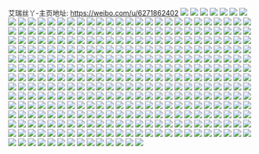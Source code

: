艾瑞丝丫-主页地址: https://weibo.com/u/6271862402 
![](https://wx4.sinaimg.cn/mw2000/006Qs5V0ly1h9plvxo6b6j30pd0pdtge.jpg) 
![](https://wx4.sinaimg.cn/mw2000/006Qs5V0ly1h9plvyfnqmj30zo118h5c.jpg) 
![](https://wx4.sinaimg.cn/mw2000/006Qs5V0ly1h9plvz24ivj32c02c0qv5.jpg) 
![](https://wx4.sinaimg.cn/mw2000/006Qs5V0ly1h9plw0hz0oj32c0340hdv.jpg) 
![](https://wx4.sinaimg.cn/mw2000/006Qs5V0ly1h9plw19rxhj3244244hdt.jpg) 
![](https://wx4.sinaimg.cn/mw2000/006Qs5V0ly1h9ncvpkanij30u00veage.jpg) 
![](https://wx4.sinaimg.cn/mw2000/006Qs5V0ly1h9ncvpydjrj30u00u0tf7.jpg) 
![](https://wx4.sinaimg.cn/mw2000/006Qs5V0ly1h9ncvqgai9j30u012eain.jpg) 
![](https://wx4.sinaimg.cn/mw2000/006Qs5V0ly1h9ncvu0xf4j30u00u0q8k.jpg) 
![](https://wx4.sinaimg.cn/mw2000/006Qs5V0ly1h9ncvtf0oyj30u00ytahm.jpg) 
![](https://wx4.sinaimg.cn/mw2000/006Qs5V0ly1h9ncvqx31lj30u00u045o.jpg) 
![](https://wx4.sinaimg.cn/mw2000/006Qs5V0ly1h9ncvrhznaj30u00uegsn.jpg) 
![](https://wx4.sinaimg.cn/mw2000/006Qs5V0ly1h9ncvs8c0yj30u00uun4j.jpg) 
![](https://wx4.sinaimg.cn/mw2000/006Qs5V0ly1h9ncvsryy3j30u00xuahd.jpg) 
![](https://wx4.sinaimg.cn/mw2000/006Qs5V0ly1h9jr1q6j6sj30u00w9jyy.jpg) 
![](https://wx4.sinaimg.cn/mw2000/006Qs5V0ly1h9jr1qgme2j30u00uzn48.jpg) 
![](https://wx4.sinaimg.cn/mw2000/006Qs5V0ly1h9jr1pjj38j30u00x0qae.jpg) 
![](https://wx4.sinaimg.cn/mw2000/006Qs5V0ly1h9jr1r0ibdj30u011hwmk.jpg) 
![](https://wx4.sinaimg.cn/mw2000/006Qs5V0ly1h9jr82edz9j30u00vhq9c.jpg) 
![](https://wx4.sinaimg.cn/mw2000/006Qs5V0ly1h9jr6fjorwj30u00z6ahe.jpg) 
![](https://wx4.sinaimg.cn/mw2000/006Qs5V0ly1h9f2l1i76vj30u00yitdr.jpg) 
![](https://wx4.sinaimg.cn/mw2000/006Qs5V0ly1h9f2l37nyej30u010eq90.jpg) 
![](https://wx4.sinaimg.cn/mw2000/006Qs5V0ly1h9f2l1psj4j30u00u0dn4.jpg) 
![](https://wx4.sinaimg.cn/mw2000/006Qs5V0ly1h9f2l3g1xsj30u013dgxb.jpg) 
![](https://wx4.sinaimg.cn/mw2000/006Qs5V0ly1h9f2l191tuj30u010z7c2.jpg) 
![](https://wx4.sinaimg.cn/mw2000/006Qs5V0ly1h9f2l4204vj30u010xwor.jpg) 
![](https://wx4.sinaimg.cn/mw2000/006Qs5V0ly1h9f2l2v0r9j30u00zwgu1.jpg) 
![](https://wx4.sinaimg.cn/mw2000/006Qs5V0ly1h9f2l26rygj30u00x6ahj.jpg) 
![](https://wx4.sinaimg.cn/mw2000/006Qs5V0ly1h9f2l1yzn5j30u010pqcd.jpg) 
![](https://wx4.sinaimg.cn/mw2000/006Qs5V0ly1h9f2l2m41wj30u00w7wmn.jpg) 
![](https://wx4.sinaimg.cn/mw2000/006Qs5V0ly1h9f2l4dnh2j30u013bk1x.jpg) 
![](https://wx4.sinaimg.cn/mw2000/006Qs5V0ly1h9f2l3rl5oj30u0132k04.jpg) 
![](https://wx4.sinaimg.cn/mw2000/006Qs5V0ly1h9dqtdnb1hj30u01400zj.jpg) 
![](https://wx4.sinaimg.cn/mw2000/006Qs5V0ly1h9cvbwc9brj32a532nqv5.jpg) 
![](https://wx4.sinaimg.cn/mw2000/006Qs5V0ly1h9cvbvmuzyj32g329eqv5.jpg) 
![](https://wx4.sinaimg.cn/mw2000/006Qs5V0ly1h9cvbxn6arj32c02c0kjl.jpg) 
![](https://wx4.sinaimg.cn/mw2000/006Qs5V0ly1h9bhtwv59sj31o022du0x.jpg) 
![](https://wx4.sinaimg.cn/mw2000/006Qs5V0ly1h9bhtvgu4xj31o01o0npd.jpg) 
![](https://wx4.sinaimg.cn/mw2000/006Qs5V0ly1h9bhtu6vmej31fz1fz7wh.jpg) 
![](https://wx4.sinaimg.cn/mw2000/006Qs5V0ly1h9bhtq452rj31nn1y11ky.jpg) 
![](https://wx4.sinaimg.cn/mw2000/006Qs5V0ly1h9bhtro4pjj32c02c0e81.jpg) 
![](https://wx4.sinaimg.cn/mw2000/006Qs5V0ly1h9bhtt6v41j31o01raqv5.jpg) 
![](https://wx4.sinaimg.cn/mw2000/006Qs5V0ly1h9af1ob8ywj31941tvqpx.jpg) 
![](https://wx4.sinaimg.cn/mw2000/006Qs5V0ly1h9af8z8b3cj31dx1dxqpx.jpg) 
![](https://wx4.sinaimg.cn/mw2000/006Qs5V0ly1h9af8zzz3bj31dr1iz7po.jpg) 
![](https://wx4.sinaimg.cn/mw2000/006Qs5V0ly1h989bfyc29j31e01uf1kx.jpg) 
![](https://wx4.sinaimg.cn/mw2000/006Qs5V0ly1h989bheg1ej31o0280x6p.jpg) 
![](https://wx4.sinaimg.cn/mw2000/006Qs5V0ly1h95wj7xw69j30zp37kb2a.jpg) 
![](https://wx4.sinaimg.cn/mw2000/006Qs5V0ly1h94m5ipu6kj32c02c0u0x.jpg) 
![](https://wx4.sinaimg.cn/mw2000/006Qs5V0ly1h93nq8yc01j31o023u1ky.jpg) 
![](https://wx4.sinaimg.cn/mw2000/006Qs5V0ly1h93nw94fgzj31nw26h4qq.jpg) 
![](https://wx4.sinaimg.cn/mw2000/006Qs5V0ly1h90wnfefdej31o01o0b29.jpg) 
![](https://wx4.sinaimg.cn/mw2000/006Qs5V0ly1h90wvami2kj31ja27jkjl.jpg) 
![](https://wx4.sinaimg.cn/mw2000/006Qs5V0ly1h90x0jan4gj318e1trawh.jpg) 
![](https://wx4.sinaimg.cn/mw2000/006Qs5V0ly1h90wrln7wgj31i01vg1jw.jpg) 
![](https://wx4.sinaimg.cn/mw2000/006Qs5V0ly1h90wnhih9bj31ct1ct7pu.jpg) 
![](https://wx4.sinaimg.cn/mw2000/006Qs5V0ly1h90wnjcqlmj31l12801ky.jpg) 
![](https://wx4.sinaimg.cn/mw2000/006Qs5V0ly1h8zuyey3xdj31jk2bd19a.jpg) 
![](https://wx4.sinaimg.cn/mw2000/006Qs5V0ly1h8zuyel601j31jk2234h5.jpg) 
![](https://wx4.sinaimg.cn/mw2000/006Qs5V0ly1h8zuyf9wxqj31jk2231aw.jpg) 
![](https://wx4.sinaimg.cn/mw2000/006Qs5V0ly1h8zv2fjw1qj30sg0izwh1.jpg) 
![](https://wx4.sinaimg.cn/mw2000/006Qs5V0ly1h8yx7rhuaij30u00u0grs.jpg) 
![](https://wx4.sinaimg.cn/mw2000/006Qs5V0ly1h8yx7q2xmej30u00u9n47.jpg) 
![](https://wx4.sinaimg.cn/mw2000/006Qs5V0ly1h8yx7xpfd6j30u00ydtgd.jpg) 
![](https://wx4.sinaimg.cn/mw2000/006Qs5V0ly1h8yx7y7hm9j30u00u0wl1.jpg) 
![](https://wx4.sinaimg.cn/mw2000/006Qs5V0ly1h8yx7qxzfbj30u0140jyp.jpg) 
![](https://wx4.sinaimg.cn/mw2000/006Qs5V0ly1h8xuqspinoj32c02b84qp.jpg) 
![](https://wx4.sinaimg.cn/mw2000/006Qs5V0ly1h8xuqt7tzuj327s2n2npd.jpg) 
![](https://wx4.sinaimg.cn/mw2000/006Qs5V0ly1h8wutzs2f2j31o01w8u0x.jpg) 
![](https://wx4.sinaimg.cn/mw2000/006Qs5V0ly1h8wutyexskj32c02c0qv5.jpg) 
![](https://wx4.sinaimg.cn/mw2000/006Qs5V0ly1h8vdcmy5yfj30u010aqc4.jpg) 
![](https://wx4.sinaimg.cn/mw2000/006Qs5V0ly1h8t5oc2x9hj32a82a8u0x.jpg) 
![](https://wx4.sinaimg.cn/mw2000/006Qs5V0ly1h8t5objdjxj323q23qtzt.jpg) 
![](https://wx4.sinaimg.cn/mw2000/006Qs5V0ly1h8t6gyh1x8j31o01xce81.jpg) 
![](https://wx4.sinaimg.cn/mw2000/006Qs5V0ly1h8rs7ec0ngj3294294hdt.jpg) 
![](https://wx4.sinaimg.cn/mw2000/006Qs5V0ly1h8rs7esq8oj3278278e81.jpg) 
![](https://wx4.sinaimg.cn/mw2000/006Qs5V0ly1h8rs7f9ebkj32b82g8kjl.jpg) 
![](https://wx4.sinaimg.cn/mw2000/006Qs5V0ly1h8qtrdsdgaj30u018s7c6.jpg) 
![](https://wx4.sinaimg.cn/mw2000/006Qs5V0ly1h8qtr6zswxj30u015zahv.jpg) 
![](https://wx4.sinaimg.cn/mw2000/006Qs5V0ly1h8qtrj32amj30u0140dq4.jpg) 
![](https://wx4.sinaimg.cn/mw2000/006Qs5V0ly1h8qtquhy20j30u0177ai8.jpg) 
![](https://wx4.sinaimg.cn/mw2000/006Qs5V0ly1h8qtraj836j30u016ntgz.jpg) 
![](https://wx4.sinaimg.cn/mw2000/006Qs5V0ly1h8qtry2b9dj30u0140qb5.jpg) 
![](https://wx4.sinaimg.cn/mw2000/006Qs5V0ly1h8ng7en0jrj32c0340b2a.jpg) 
![](https://wx4.sinaimg.cn/mw2000/006Qs5V0ly1h8ng7l26cpj32c03401ky.jpg) 
![](https://wx4.sinaimg.cn/mw2000/006Qs5V0ly1h8ng78n04wj31o01o0hdt.jpg) 
![](https://wx4.sinaimg.cn/mw2000/006Qs5V0ly1h8ng79ra4cj31o01uxb2a.jpg) 
![](https://wx4.sinaimg.cn/mw2000/006Qs5V0ly1h8ng7bacnqj31o0226npe.jpg) 
![](https://wx4.sinaimg.cn/mw2000/006Qs5V0ly1h8ng7cypxvj31nw1uznpd.jpg) 
![](https://wx4.sinaimg.cn/mw2000/006Qs5V0ly1h8ng7dp3rmj32c0340u0x.jpg) 
![](https://wx4.sinaimg.cn/mw2000/006Qs5V0ly1h8ng80o74uj31cl1clu0d.jpg) 
![](https://wx4.sinaimg.cn/mw2000/006Qs5V0ly1h8ng7zucf2j31sf1ltu0x.jpg) 
![](https://wx4.sinaimg.cn/mw2000/006Qs5V0ly1h8ma4d5hazj31o01o0npd.jpg) 
![](https://wx4.sinaimg.cn/mw2000/006Qs5V0ly1h8m9v9g72bj31cu1cu4qp.jpg) 
![](https://wx4.sinaimg.cn/mw2000/006Qs5V0ly1h8m9wggtdpj32c02c0e81.jpg) 
![](https://wx4.sinaimg.cn/mw2000/006Qs5V0ly1h8m9wmo7wwj31ey1fax40.jpg) 
![](https://wx4.sinaimg.cn/mw2000/006Qs5V0ly1h8jshj0e0nj329b248b29.jpg) 
![](https://wx4.sinaimg.cn/mw2000/006Qs5V0ly1h8jsiwem30j31oy1f11kx.jpg) 
![](https://wx4.sinaimg.cn/mw2000/006Qs5V0ly1h8jshcg8hgj31xj1h94qp.jpg) 
![](https://wx4.sinaimg.cn/mw2000/006Qs5V0ly1h8jshh6sn9j324836cnpd.jpg) 
![](https://wx4.sinaimg.cn/mw2000/006Qs5V0ly1h8jshkfhecj31q61q6qua.jpg) 
![](https://wx4.sinaimg.cn/mw2000/006Qs5V0ly1h8jshaj6zej31vc1r8b29.jpg) 
![](https://wx4.sinaimg.cn/mw2000/006Qs5V0ly1h8jshmrffuj31o0280kjm.jpg) 
![](https://wx4.sinaimg.cn/mw2000/006Qs5V0ly1h8jshey50nj316h1cj18n.jpg) 
![](https://wx4.sinaimg.cn/mw2000/006Qs5V0ly1h8jshdggvaj317o17k46l.jpg) 
![](https://wx4.sinaimg.cn/mw2000/006Qs5V0ly1h8hgbbju9vj32c02c0kjl.jpg) 
![](https://wx4.sinaimg.cn/mw2000/006Qs5V0ly1h8f9x6ez2uj31o01o04qp.jpg) 
![](https://wx4.sinaimg.cn/mw2000/006Qs5V0ly1h8faic2gk5j31dj1dj7wh.jpg) 
![](https://wx4.sinaimg.cn/mw2000/006Qs5V0ly1h8bmgqyacuj31o01ykkjl.jpg) 
![](https://wx4.sinaimg.cn/mw2000/006Qs5V0ly1h8bmgpjubrj31d51xwb29.jpg) 
![](https://wx4.sinaimg.cn/mw2000/006Qs5V0ly1h8bmgrvlfej3198198nip.jpg) 
![](https://wx4.sinaimg.cn/mw2000/006Qs5V0ly1h8ar1zxvolj31o01s67wh.jpg) 
![](https://wx4.sinaimg.cn/mw2000/006Qs5V0ly1h8ar20yawej328i28iu0x.jpg) 
![](https://wx4.sinaimg.cn/mw2000/006Qs5V0ly1h8alsuazv7j319l19lb29.jpg) 
![](https://wx4.sinaimg.cn/mw2000/006Qs5V0ly1h8alt2cv24j31ax1alb29.jpg) 
![](https://wx4.sinaimg.cn/mw2000/006Qs5V0ly1h8alt6tuhgj31hm1hmqv5.jpg) 
![](https://wx4.sinaimg.cn/mw2000/006Qs5V0ly1h88fzd2d8ej31o0280b29.jpg) 
![](https://wx4.sinaimg.cn/mw2000/006Qs5V0ly1h88fzhp2clj31lx1zb7wh.jpg) 
![](https://wx4.sinaimg.cn/mw2000/006Qs5V0ly1h83sor6ob9j30sg1psaiy.jpg) 
![](https://wx4.sinaimg.cn/mw2000/006Qs5V0ly1h82qy40sxmj31o01wmb29.jpg) 
![](https://wx4.sinaimg.cn/mw2000/006Qs5V0ly1h82qxwkzroj31o02004qp.jpg) 
![](https://wx4.sinaimg.cn/mw2000/006Qs5V0ly1h82qxqd72yj31o02804qp.jpg) 
![](https://wx4.sinaimg.cn/mw2000/006Qs5V0ly1h82qxdod2gj31o01pu1kx.jpg) 
![](https://wx4.sinaimg.cn/mw2000/006Qs5V0ly1h82qxlnbr9j31o01ub4qp.jpg) 
![](https://wx4.sinaimg.cn/mw2000/006Qs5V0ly1h82qxgwy8lj31nr1th7wh.jpg) 
![](https://wx4.sinaimg.cn/mw2000/006Qs5V0ly1h7z6c0pc29j31o01ws1kx.jpg) 
![](https://wx4.sinaimg.cn/mw2000/006Qs5V0ly1h7z6by8208j31nw21l7wh.jpg) 
![](https://wx4.sinaimg.cn/mw2000/006Qs5V0ly1h7z6dvf27ij31df1df7me.jpg) 
![](https://wx4.sinaimg.cn/mw2000/006Qs5V0ly1h7uk8a4tn7j31o01ny4qq.jpg) 
![](https://wx4.sinaimg.cn/mw2000/006Qs5V0ly1h7uk873amnj31o01o04qq.jpg) 
![](https://wx4.sinaimg.cn/mw2000/006Qs5V0ly1h7uk88gu5wj31c31c3b29.jpg) 
![](https://wx4.sinaimg.cn/mw2000/006Qs5V0ly1h7uk8j1dy7j31o01o0x6p.jpg) 
![](https://wx4.sinaimg.cn/mw2000/006Qs5V0ly1h7uk85ddskj31o01o0x6p.jpg) 
![](https://wx4.sinaimg.cn/mw2000/006Qs5V0ly1h7ukftxz69j31gm1ni7wi.jpg) 
![](https://wx4.sinaimg.cn/mw2000/006Qs5V0ly1h7td0soo64j31cy1cynli.jpg) 
![](https://wx4.sinaimg.cn/mw2000/006Qs5V0ly1h7td59suitj31lu1s9np2.jpg) 
![](https://wx4.sinaimg.cn/mw2000/006Qs5V0ly1h7td0wwo21j31hp1hp1kx.jpg) 
![](https://wx4.sinaimg.cn/mw2000/006Qs5V0ly1h7td0ufj6ej32c02c0x6p.jpg) 
![](https://wx4.sinaimg.cn/mw2000/006Qs5V0ly1h7td1cxmpfj32801o0kjm.jpg) 
![](https://wx4.sinaimg.cn/mw2000/006Qs5V0ly1h7s6w3zj3bj30zk0zkadm.jpg) 
![](https://wx4.sinaimg.cn/mw2000/006Qs5V0ly1h7s6zviqyoj30wo0wo131.jpg) 
![](https://wx4.sinaimg.cn/mw2000/006Qs5V0ly1h7s6zueu0aj30zk0zkdkb.jpg) 
![](https://wx4.sinaimg.cn/mw2000/006Qs5V0ly1h7px59e7mij30u014dtfw.jpg) 
![](https://wx4.sinaimg.cn/mw2000/006Qs5V0ly1h7px5a0n6fj30u00u042w.jpg) 
![](https://wx4.sinaimg.cn/mw2000/006Qs5V0ly1h7px5y0efyj30u00u0n3c.jpg) 
![](https://wx4.sinaimg.cn/mw2000/006Qs5V0ly1h7px7i0wodj30u00u0k18.jpg) 
![](https://wx4.sinaimg.cn/mw2000/006Qs5V0ly1h7px5bv39cj30us0u0q7o.jpg) 
![](https://wx4.sinaimg.cn/mw2000/006Qs5V0ly1h7px88lqlqj30u00u00w8.jpg) 
![](https://wx4.sinaimg.cn/mw2000/006Qs5V0ly1h7px58ghgqj30u00u0tej.jpg) 
![](https://wx4.sinaimg.cn/mw2000/006Qs5V0ly1h7px6sdww3j30u00u0dma.jpg) 
![](https://wx4.sinaimg.cn/mw2000/006Qs5V0ly1h7px7intbxj30u00u0tdg.jpg) 
![](https://wx4.sinaimg.cn/mw2000/006Qs5V0ly1h7o6j1qissj30zj1betaw.jpg) 
![](https://wx4.sinaimg.cn/mw2000/006Qs5V0ly1h7o6j355k7j30zj1beacg.jpg) 
![](https://wx4.sinaimg.cn/mw2000/006Qs5V0ly1h7o6j15x0tj30zk148wgb.jpg) 
![](https://wx4.sinaimg.cn/mw2000/006Qs5V0ly1h7o6j24t9rj30zo0zkgn5.jpg) 
![](https://wx4.sinaimg.cn/mw2000/006Qs5V0ly1h7o6j2l5cxj30zj1be40q.jpg) 
![](https://wx4.sinaimg.cn/mw2000/006Qs5V0ly1h7hr9fu2z5j31uf1uf4nu.jpg) 
![](https://wx4.sinaimg.cn/mw2000/006Qs5V0ly1h7hr944yvbj30zg0zgb0t.jpg) 
![](https://wx4.sinaimg.cn/mw2000/006Qs5V0ly1h7hr9lhlj0j32c02c0b2c.jpg) 
![](https://wx4.sinaimg.cn/mw2000/006Qs5V0ly1h7hr8uf438j31o0280kjm.jpg) 
![](https://wx4.sinaimg.cn/mw2000/006Qs5V0ly1h7hx34720aj31fk1fk4qp.jpg) 
![](https://wx4.sinaimg.cn/mw2000/006Qs5V0ly1h7hr8oh4zlj32c02c0kjl.jpg) 
![](https://wx4.sinaimg.cn/mw2000/006Qs5V0ly1h7hr9e6ddoj32c02c0b2a.jpg) 
![](https://wx4.sinaimg.cn/mw2000/006Qs5V0ly1h7f2qe66qrj31o0280hdt.jpg) 
![](https://wx4.sinaimg.cn/mw2000/006Qs5V0ly1h7cqt6tb5yj31o02801ky.jpg) 
![](https://wx4.sinaimg.cn/mw2000/006Qs5V0ly1h7cqssnp6kj31xj20xdm9.jpg) 
![](https://wx4.sinaimg.cn/mw2000/006Qs5V0ly1h7cqswxn1fj31o01yutmy.jpg) 
![](https://wx4.sinaimg.cn/mw2000/006Qs5V0ly1h7cqt2h2vej31o01o04h7.jpg) 
![](https://wx4.sinaimg.cn/mw2000/006Qs5V0ly1h7cqson5eyj32aa21sae3.jpg) 
![](https://wx4.sinaimg.cn/mw2000/006Qs5V0ly1h7cqt4e4tsj31fl1fltd0.jpg) 
![](https://wx4.sinaimg.cn/mw2000/006Qs5V0ly1h7cqsme39aj30wi0wj78i.jpg) 
![](https://wx4.sinaimg.cn/mw2000/006Qs5V0ly1h7cqsu96acj31qz1qz41i.jpg) 
![](https://wx4.sinaimg.cn/mw2000/006Qs5V0ly1h7cqslv1k0j31cx1wqkjl.jpg) 
![](https://wx4.sinaimg.cn/mw2000/006Qs5V0ly1h7ayv4qp83j31d51d5av1.jpg) 
![](https://wx4.sinaimg.cn/mw2000/006Qs5V0ly1h7ayv7f2m0j31o0280tem.jpg) 
![](https://wx4.sinaimg.cn/mw2000/006Qs5V0ly1h7ayv3shrgj31ca1f0418.jpg) 
![](https://wx4.sinaimg.cn/mw2000/006Qs5V0ly1h78r6ccpygj32c02c0npe.jpg) 
![](https://wx4.sinaimg.cn/mw2000/006Qs5V0ly1h78r6lmswuj32c02c01kz.jpg) 
![](https://wx4.sinaimg.cn/mw2000/006Qs5V0ly1h78r6mq8chj32c02c0kjl.jpg) 
![](https://wx4.sinaimg.cn/mw2000/006Qs5V0ly1h78r6qcws3j32c02c0u0x.jpg) 
![](https://wx4.sinaimg.cn/mw2000/006Qs5V0ly1h78r6oviobj31th1thquq.jpg) 
![](https://wx4.sinaimg.cn/mw2000/006Qs5V0ly1h78r9zrwg7j30u00xc7bn.jpg) 
![](https://wx4.sinaimg.cn/mw2000/006Qs5V0ly1h78r6j7v2cj31m61m6wmy.jpg) 
![](https://wx4.sinaimg.cn/mw2000/006Qs5V0ly1h78r6o1se5j32c02c0qv5.jpg) 
![](https://wx4.sinaimg.cn/mw2000/006Qs5V0ly1h78r6erwpvj32732bub2a.jpg) 
![](https://wx4.sinaimg.cn/mw2000/006Qs5V0ly1h768wkv0awj31o01zl7dn.jpg) 
![](https://wx4.sinaimg.cn/mw2000/006Qs5V0ly1h768w44ev9j31o021ib2a.jpg) 
![](https://wx4.sinaimg.cn/mw2000/006Qs5V0ly1h768w0c6kuj31o0280qv6.jpg) 
![](https://wx4.sinaimg.cn/mw2000/006Qs5V0ly1h768w6epsfj31o021jnpe.jpg) 
![](https://wx4.sinaimg.cn/mw2000/006Qs5V0ly1h768w84nqwj31i21i27w5.jpg) 
![](https://wx4.sinaimg.cn/mw2000/006Qs5V0ly1h768wc36uvj31ne1vp4lf.jpg) 
![](https://wx4.sinaimg.cn/mw2000/006Qs5V0ly1h768wa6shxj31o02801i8.jpg) 
![](https://wx4.sinaimg.cn/mw2000/006Qs5V0ly1h768wf3uz7j3248248kjm.jpg) 
![](https://wx4.sinaimg.cn/mw2000/006Qs5V0ly1h768wi3c1dj320b30t1kz.jpg) 
![](https://wx4.sinaimg.cn/mw2000/006Qs5V0ly1h71q88xaukj327p2oinpd.jpg) 
![](https://wx4.sinaimg.cn/mw2000/006Qs5V0ly1h71q8ahuyaj319z19jgov.jpg) 
![](https://wx4.sinaimg.cn/mw2000/006Qs5V0ly1h71q886vftj32c02c0kjl.jpg) 
![](https://wx4.sinaimg.cn/mw2000/006Qs5V0ly1h71q89lhjpj3226226qv5.jpg) 
![](https://wx4.sinaimg.cn/mw2000/006Qs5V0ly1h6y6d40jdtj31o01oq0ws.jpg) 
![](https://wx4.sinaimg.cn/mw2000/006Qs5V0ly1h6y6og50zhj31i81i8b29.jpg) 
![](https://wx4.sinaimg.cn/mw2000/006Qs5V0ly1h6y6oh6usyj31fn1fntap.jpg) 
![](https://wx4.sinaimg.cn/mw2000/006Qs5V0ly1h6y6czx20vj32dr36ckjn.jpg) 
![](https://wx4.sinaimg.cn/mw2000/006Qs5V0ly1h6x1jy6a5cj31o01o0grd.jpg) 
![](https://wx4.sinaimg.cn/mw2000/006Qs5V0ly1h6x571f5btj31jk1mrqme.jpg) 
![](https://wx4.sinaimg.cn/mw2000/006Qs5V0ly1h6x1k6fy9rj31bb1bce7q.jpg) 
![](https://wx4.sinaimg.cn/mw2000/006Qs5V0ly1h6x1k52fs9j31o01o0npd.jpg) 
![](https://wx4.sinaimg.cn/mw2000/006Qs5V0ly1h6x1k7wthsj31o01o04qp.jpg) 
![](https://wx4.sinaimg.cn/mw2000/006Qs5V0ly1h6x1yois97j31fy1autcc.jpg) 
![](https://wx4.sinaimg.cn/mw2000/006Qs5V0ly1h6x1k0l5tkj32c02nax6p.jpg) 
![](https://wx4.sinaimg.cn/mw2000/006Qs5V0ly1h6x23e3fwkj31o01o0kjl.jpg) 
![](https://wx4.sinaimg.cn/mw2000/006Qs5V0ly1h6x1jamgkgj3248248qv5.jpg) 
![](https://wx4.sinaimg.cn/mw2000/006Qs5V0ly1h6ulqsvidlj319n1pitcl.jpg) 
![](https://wx4.sinaimg.cn/mw2000/006Qs5V0ly1h6ulqulf0pj31o025ne81.jpg) 
![](https://wx4.sinaimg.cn/mw2000/006Qs5V0ly1h6ulqw01fyj31o0280npd.jpg) 
![](https://wx4.sinaimg.cn/mw2000/006Qs5V0ly1h6q5v7v00ej31o01uie82.jpg) 
![](https://wx4.sinaimg.cn/mw2000/006Qs5V0ly1h6q5vsfc11j31h11h1b2a.jpg) 
![](https://wx4.sinaimg.cn/mw2000/006Qs5V0ly1h6q5vz5qm0j31o01u61kz.jpg) 
![](https://wx4.sinaimg.cn/mw2000/006Qs5V0ly1h6q5vq6c9ij31o01t8tna.jpg) 
![](https://wx4.sinaimg.cn/mw2000/006Qs5V0ly1h6q5vw0prjj31o0238hdu.jpg) 
![](https://wx4.sinaimg.cn/mw2000/006Qs5V0ly1h6q5vdanwnj317514dtca.jpg) 
![](https://wx4.sinaimg.cn/mw2000/006Qs5V0ly1h6ll37pgq0j329i33d7wh.jpg) 
![](https://wx4.sinaimg.cn/mw2000/006Qs5V0ly1h6ll2bupj4j32c02c07wj.jpg) 
![](https://wx4.sinaimg.cn/mw2000/006Qs5V0ly1h6ll4v8ez3j30wi116kin.jpg) 
![](https://wx4.sinaimg.cn/mw2000/006Qs5V0ly1h6kcaw0xouj30u00u0te8.jpg) 
![](https://wx4.sinaimg.cn/mw2000/006Qs5V0ly1h6kcaw9g8cj30u00u00zq.jpg) 
![](https://wx4.sinaimg.cn/mw2000/006Qs5V0ly1h6kcawg61aj30u00u0763.jpg) 
![](https://wx4.sinaimg.cn/mw2000/006Qs5V0ly1h6kcd5g5njj30u00u0wlz.jpg) 
![](https://wx4.sinaimg.cn/mw2000/006Qs5V0ly1h6kcek4c81j30u010lqac.jpg) 
![](https://wx4.sinaimg.cn/mw2000/006Qs5V0ly1h6iysfv2pvj30u00u0jwe.jpg) 
![](https://wx4.sinaimg.cn/mw2000/006Qs5V0ly1h6iysgyhnij30u00u0acl.jpg) 
![](https://wx4.sinaimg.cn/mw2000/006Qs5V0ly1h6iysh5zfhj30u00u4n1h.jpg) 
![](https://wx4.sinaimg.cn/mw2000/006Qs5V0ly1h6iysfp1hmj30u00u0n3a.jpg) 
![](https://wx4.sinaimg.cn/mw2000/006Qs5V0ly1h6iysgsj16j30u00ul44s.jpg) 
![](https://wx4.sinaimg.cn/mw2000/006Qs5V0ly1h6iyshdx7qj30u00uo0vc.jpg) 
![](https://wx4.sinaimg.cn/mw2000/006Qs5V0ly1h6iyshkhiij30u010l76w.jpg) 
![](https://wx4.sinaimg.cn/mw2000/006Qs5V0ly1h6iysfgeadj30u00yf0yx.jpg) 
![](https://wx4.sinaimg.cn/mw2000/006Qs5V0ly1h6iyshrjzzj30u00uu0yc.jpg) 
![](https://wx4.sinaimg.cn/mw2000/006Qs5V0ly1h6b5o195c7j30u00u0wly.jpg) 
![](https://wx4.sinaimg.cn/mw2000/006Qs5V0ly1h6b5o1ibd3j30u00u00wp.jpg) 
![](https://wx4.sinaimg.cn/mw2000/006Qs5V0ly1h6b5o1qd15j30u00u00ux.jpg) 
![](https://wx4.sinaimg.cn/mw2000/006Qs5V0ly1h6b5o21nfkj30u00u0q84.jpg) 
![](https://wx4.sinaimg.cn/mw2000/006Qs5V0ly1h6b5o3c71aj30u00u00x7.jpg) 
![](https://wx4.sinaimg.cn/mw2000/006Qs5V0ly1h6b5o0w27pj30u00u0qce.jpg) 
![](https://wx4.sinaimg.cn/mw2000/006Qs5V0ly1h66k8xpb8xj30u01000vi.jpg) 
![](https://wx4.sinaimg.cn/mw2000/006Qs5V0ly1h66k76bdl5j30u0140go4.jpg) 
![](https://wx4.sinaimg.cn/mw2000/006Qs5V0ly1h63069dtirj32c02oxx6p.jpg) 
![](https://wx4.sinaimg.cn/mw2000/006Qs5V0ly1h6305ncl1gj31o0280qv5.jpg) 
![](https://wx4.sinaimg.cn/mw2000/006Qs5V0ly1h630686jxpj31o01tg7jf.jpg) 
![](https://wx4.sinaimg.cn/mw2000/006Qs5V0ly1h6306423kbj32c02pd7wi.jpg) 
![](https://wx4.sinaimg.cn/mw2000/006Qs5V0ly1h6307vmo03j31o01o01kx.jpg) 
![](https://wx4.sinaimg.cn/mw2000/006Qs5V0ly1h630fpl8bwj31zv1o0x2n.jpg) 
![](https://wx4.sinaimg.cn/mw2000/006Qs5V0ly1h6305y8vubj31o028uhdv.jpg) 
![](https://wx4.sinaimg.cn/mw2000/006Qs5V0ly1h63062wu9sj31o0280e82.jpg) 
![](https://wx4.sinaimg.cn/mw2000/006Qs5V0ly1h63060xnixj31o025l7oo.jpg) 
![](https://wx4.sinaimg.cn/mw2000/006Qs5V0ly1h61sp2z2rbj31o01o0qv5.jpg) 
![](https://wx4.sinaimg.cn/mw2000/006Qs5V0ly1h61sp0xx27j31o01rwu0x.jpg) 
![](https://wx4.sinaimg.cn/mw2000/006Qs5V0ly1h61spg798aj335s2dc77v.jpg) 
![](https://wx4.sinaimg.cn/mw2000/006Qs5V0ly1h61sqdkt32j31o01tedow.jpg) 
![](https://wx4.sinaimg.cn/mw2000/006Qs5V0ly1h61sp7psp7j31o01w6qv5.jpg) 
![](https://wx4.sinaimg.cn/mw2000/006Qs5V0ly1h61spa7lzxj32ba2fwe1u.jpg) 
![](https://wx4.sinaimg.cn/mw2000/006Qs5V0ly1h5yfj7a52nj30u00u0agp.jpg) 
![](https://wx4.sinaimg.cn/mw2000/006Qs5V0ly1h5yfj6q91ij30xq0u00ua.jpg) 
![](https://wx4.sinaimg.cn/mw2000/006Qs5V0ly1h5us5uwq8lj30u00v146c.jpg) 
![](https://wx4.sinaimg.cn/mw2000/006Qs5V0ly1h5us5v9hnlj30u00y87df.jpg) 
![](https://wx4.sinaimg.cn/mw2000/006Qs5V0ly1h5us6g18fvj30u00ubgu8.jpg) 
![](https://wx4.sinaimg.cn/mw2000/006Qs5V0ly1h5us5tm8kmj30u012gtkd.jpg) 
![](https://wx4.sinaimg.cn/mw2000/006Qs5V0ly1h5us5ty7lhj30u010lwk2.jpg) 
![](https://wx4.sinaimg.cn/mw2000/006Qs5V0ly1h5us6vhv3lj30u00u0jzm.jpg) 
![](https://wx4.sinaimg.cn/mw2000/006Qs5V0ly1h5smxvjn48j31o01o01ky.jpg) 
![](https://wx4.sinaimg.cn/mw2000/006Qs5V0ly1h5smz273tmj31o01z3kjm.jpg) 
![](https://wx4.sinaimg.cn/mw2000/006Qs5V0ly1h5smz51yh8j32c02c07wh.jpg) 
![](https://wx4.sinaimg.cn/mw2000/006Qs5V0ly1h5o1lpj3osj30u00irwg7.jpg) 
![](https://wx4.sinaimg.cn/mw2000/006Qs5V0ly1h5o1lpakc6j30wi0opwka.jpg) 
![](https://wx4.sinaimg.cn/mw2000/006Qs5V0ly1h5o1lo4om6j311s0scq6c.jpg) 
![](https://wx4.sinaimg.cn/mw2000/006Qs5V0ly1h5muld7rjzj30u00u0jxw.jpg) 
![](https://wx4.sinaimg.cn/mw2000/006Qs5V0ly1h5muldobnyj30u00u0n32.jpg) 
![](https://wx4.sinaimg.cn/mw2000/006Qs5V0ly1h5mulekn9qj30u0154whn.jpg) 
![](https://wx4.sinaimg.cn/mw2000/006Qs5V0ly1h5mumhj9klj30u00u044f.jpg) 
![](https://wx4.sinaimg.cn/mw2000/006Qs5V0ly1h5mulst8xuj30u00u0n13.jpg) 
![](https://wx4.sinaimg.cn/mw2000/006Qs5V0ly1h5mulfqlkgj30u00u078h.jpg) 
![](https://wx4.sinaimg.cn/mw2000/006Qs5V0ly1h5mulcrqpmj30u00u0k1i.jpg) 
![](https://wx4.sinaimg.cn/mw2000/006Qs5V0ly1h5mulfz142j30u013vahs.jpg) 
![](https://wx4.sinaimg.cn/mw2000/006Qs5V0ly1h5ehncicwgj30u00xbtgk.jpg) 
![](https://wx4.sinaimg.cn/mw2000/006Qs5V0ly1h5ehncqkqsj30u00u0q7t.jpg) 
![](https://wx4.sinaimg.cn/mw2000/006Qs5V0ly1h5ehncb436j30u00wqdnh.jpg) 
![](https://wx4.sinaimg.cn/mw2000/006Qs5V0ly1h5ehr1hhhdj30u01307cv.jpg) 
![](https://wx4.sinaimg.cn/mw2000/006Qs5V0ly1h5ehruif7qj30u010h11q.jpg) 
![](https://wx4.sinaimg.cn/mw2000/006Qs5V0ly1h5ehnc06t1j30u0140ak3.jpg) 
![](https://wx4.sinaimg.cn/mw2000/006Qs5V0ly1h5ce4rtw10j31d31d3wqh.jpg) 
![](https://wx4.sinaimg.cn/mw2000/006Qs5V0ly1h5ce4bvr6ej31o01o04qp.jpg) 
![](https://wx4.sinaimg.cn/mw2000/006Qs5V0ly1h5ce48qkbmj31o01xn7wh.jpg) 
![](https://wx4.sinaimg.cn/mw2000/006Qs5V0ly1h5ce7z7t7ij30l30oxtdv.jpg) 
![](https://wx4.sinaimg.cn/mw2000/006Qs5V0ly1h5a4xo2kp0j30u01viwje.jpg) 
![](https://wx4.sinaimg.cn/mw2000/006Qs5V0ly1h5a4z6dug5j30ih138wgz.jpg) 
![](https://wx4.sinaimg.cn/mw2000/006Qs5V0ly1h56o00indoj30u00u0tec.jpg) 
![](https://wx4.sinaimg.cn/mw2000/006Qs5V0ly1h56nt0mufrj30u014l7ar.jpg) 
![](https://wx4.sinaimg.cn/mw2000/006Qs5V0ly1h56nt05lvaj30u00u07dh.jpg) 
![](https://wx4.sinaimg.cn/mw2000/006Qs5V0ly1h56nywvld4j30u00u0460.jpg) 
![](https://wx4.sinaimg.cn/mw2000/006Qs5V0ly1h56nt0e7y5j30u00u0453.jpg) 
![](https://wx4.sinaimg.cn/mw2000/006Qs5V0ly1h56oomh1e6j30u014011d.jpg) 
![](https://wx4.sinaimg.cn/mw2000/006Qs5V0ly1h4xdbs4w3aj31hg1po7wh.jpg) 
![](https://wx4.sinaimg.cn/mw2000/006Qs5V0ly1h4xdbmgf7fj31wg1wgqv5.jpg) 
![](https://wx4.sinaimg.cn/mw2000/006Qs5V0ly1h4xdbtsyyoj32c02go1ky.jpg) 
![](https://wx4.sinaimg.cn/mw2000/006Qs5V0ly1h4xdbp1m03j31k91k9184.jpg) 
![](https://wx4.sinaimg.cn/mw2000/006Qs5V0ly1h4xdblj2xzj31ra1p5hdt.jpg) 
![](https://wx4.sinaimg.cn/mw2000/006Qs5V0ly1h4tnodf5sij30u014044q.jpg) 
![](https://wx4.sinaimg.cn/mw2000/006Qs5V0ly1h4rk2311yhj30vi0u0agf.jpg) 
![](https://wx4.sinaimg.cn/mw2000/006Qs5V0gy1h4oyo4o56uj31fp20me81.jpg) 
![](https://wx4.sinaimg.cn/mw2000/006Qs5V0gy1h4oyobgviej31o01pq1kx.jpg) 
![](https://wx4.sinaimg.cn/mw2000/006Qs5V0gy1h4oyo93ia3j31ne1qakjl.jpg) 
![](https://wx4.sinaimg.cn/mw2000/006Qs5V0gy1h4oynjdw99j31o01v4kjl.jpg) 
![](https://wx4.sinaimg.cn/mw2000/006Qs5V0gy1h4oyn503twj31o01o0npd.jpg) 
![](https://wx4.sinaimg.cn/mw2000/006Qs5V0gy1h4oyn78ccqj30pw0sg49i.jpg) 
![](https://wx4.sinaimg.cn/mw2000/006Qs5V0gy1h4o2t2i2kaj30ty124qav.jpg) 
![](https://wx4.sinaimg.cn/mw2000/006Qs5V0gy1h4o2secr21j31o0280qv5.jpg) 
![](https://wx4.sinaimg.cn/mw2000/006Qs5V0gy1h4o2sa1qchj31o0280qv5.jpg) 
![](https://wx4.sinaimg.cn/mw2000/006Qs5V0gy1h4o2s5j5x1j316718ex2y.jpg) 
![](https://wx4.sinaimg.cn/mw2000/006Qs5V0gy1h4o2s1co5lj31o01o04qp.jpg) 
![](https://wx4.sinaimg.cn/mw2000/006Qs5V0gy1h4o2rzgth9j31o0240x6p.jpg) 
![](https://wx4.sinaimg.cn/mw2000/006Qs5V0ly1h4h5j7wmzmj32c02c0hdw.jpg) 
![](https://wx4.sinaimg.cn/mw2000/006Qs5V0ly1h4h5j0o3y6j31m11m1hdt.jpg) 
![](https://wx4.sinaimg.cn/mw2000/006Qs5V0ly1h4h5j1yw5tj32c02c04qp.jpg) 
![](https://wx4.sinaimg.cn/mw2000/006Qs5V0ly1h4h5jacgaoj31z32kku0x.jpg) 
![](https://wx4.sinaimg.cn/mw2000/006Qs5V0ly1h4h5jfuc0yj31hq1mmnpd.jpg) 
![](https://wx4.sinaimg.cn/mw2000/006Qs5V0ly1h4h5jn2bwkj31o01o0kjl.jpg) 
![](https://wx4.sinaimg.cn/mw2000/006Qs5V0ly1h4a97kjhn4j31eo1n5hd1.jpg) 
![](https://wx4.sinaimg.cn/mw2000/006Qs5V0ly1h4a97g5mgcj31j51qq1kx.jpg) 
![](https://wx4.sinaimg.cn/mw2000/006Qs5V0ly1h4a97psweqj31o0280b29.jpg) 
![](https://wx4.sinaimg.cn/mw2000/006Qs5V0ly1h4a984r5dfj31o0280b29.jpg) 
![](https://wx4.sinaimg.cn/mw2000/006Qs5V0ly1h4a98a7x56j33402c0u0x.jpg) 
![](https://wx4.sinaimg.cn/mw2000/006Qs5V0ly1h4929tfg8oj31o0280b29.jpg) 
![](https://wx4.sinaimg.cn/mw2000/006Qs5V0ly1h4929w4ipqj31o02807wh.jpg) 
![](https://wx4.sinaimg.cn/mw2000/006Qs5V0ly1h4929z1de0j31lb1lb4qp.jpg) 
![](https://wx4.sinaimg.cn/mw2000/006Qs5V0ly1h47w5pa9vaj31hc277h2x.jpg) 
![](https://wx4.sinaimg.cn/mw2000/006Qs5V0ly1h47w5tqs6wj315o1yk7wh.jpg) 
![](https://wx4.sinaimg.cn/mw2000/006Qs5V0ly1h47w5wty3rj32c02c0qv6.jpg) 
![](https://wx4.sinaimg.cn/mw2000/006Qs5V0ly1h46tem04v5j30xc2xt7wh.jpg) 
![](https://wx4.sinaimg.cn/mw2000/006Qs5V0ly1h46tndajndj315o2p84qq.jpg) 
![](https://wx4.sinaimg.cn/mw2000/006Qs5V0ly1h46ttdgsthj31rm1w37wh.jpg) 
![](https://wx4.sinaimg.cn/mw2000/006Qs5V0ly1h46tnr9ng6j315o2j0u0x.jpg) 
![](https://wx4.sinaimg.cn/mw2000/006Qs5V0ly1h44iqcnt2vj30xc2s0npd.jpg) 
![](https://wx4.sinaimg.cn/mw2000/006Qs5V0ly1h44iqayvirj30xc334e81.jpg) 
![](https://wx4.sinaimg.cn/mw2000/006Qs5V0ly1h44its9f7fj31jh1m31ky.jpg) 
![](https://wx4.sinaimg.cn/mw2000/006Qs5V0ly1h425asgw3tj31o01oe1kx.jpg) 
![](https://wx4.sinaimg.cn/mw2000/006Qs5V0ly1h4255ue9p8j31jl1jl1kx.jpg) 
![](https://wx4.sinaimg.cn/mw2000/006Qs5V0ly1h4257p557yj31qv1qv16y.jpg) 
